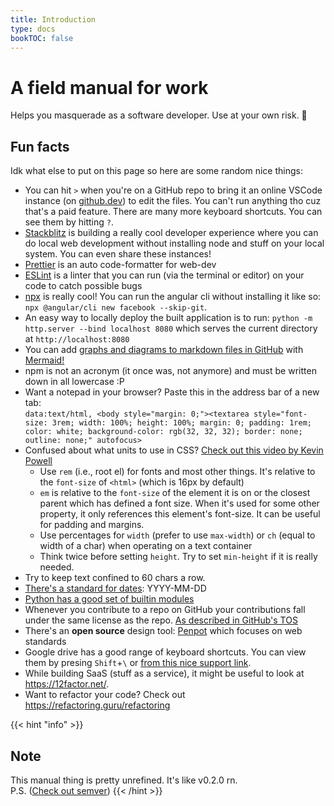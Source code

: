 ```yaml
---
title: Introduction
type: docs
bookTOC: false
---
```


# A field manual for work
Helps you masquerade as a software developer. Use at your own risk. 🍊

## Fun facts
Idk what else to put on this page so here are some random nice things:
* You can hit `>` when you're on a GitHub repo to bring it an online VSCode instance (on [github.dev](https://github.dev)) to edit the files. You can't run anything tho cuz that's a paid feature.
There are many more keyboard shortcuts. You can see them by hitting `?`.
* [Stackblitz](https://stackblitz.com) is building a really cool developer experience where you can do local web development without installing node and stuff on your local system. You can even share these instances!
* [Prettier](https://prettier.io/) is an auto code-formatter for web-dev
* [ESLint](https://eslint.org/) is a linter that you can run (via the terminal or editor) on your code to catch possible bugs
* [npx](https://nodejs.dev/learn/the-npx-nodejs-package-runner/) is really cool! You can run the angular cli without installing it like so: `npx @angular/cli new facebook --skip-git`.
* An easy way to locally deploy the built application is to run: `python -m http.server --bind localhost 8080` which serves the current directory at `http://localhost:8080`
* You can add [graphs and diagrams to markdown files in GitHub](https://github.blog/2022-02-14-include-diagrams-markdown-files-mermaid/) with [Mermaid!](https://mermaid-js.github.io/mermaid/#/)
* npm is not an acronym (it once was, not anymore) and must be written down in all lowercase :P
* Want a notepad in your browser? Paste this in the address bar of a new tab:  
`data:text/html, <body style="margin: 0;"><textarea style="font-size: 3rem; width: 100%; height: 100%; margin: 0; padding: 1rem; color: white; background-color: rgb(32, 32, 32); border: none; outline: none;" autofocus>`
* Confused about what units to use in CSS? [Check out this video by Kevin Powell](https://www.youtube.com/watch?v=N5wpD9Ov_To)
    * Use `rem` (i.e., root el) for fonts and most other things. It's relative to the `font-size` of `<html>` (which is 16px by default)
    * `em` is relative to the `font-size` of the element it is on or the closest parent which has defined a font size. When it's used for some other property, it only references this element's font-size. It can be useful for padding and margins.
    * Use percentages for `width` (prefer to use `max-width`) or `ch` (equal to width of a char) when operating on a text container
    * Think twice before setting `height`. Try to set `min-height` if it is really needed.
* Try to keep text confined to 60 chars a row.
* [There's a standard for dates](https://www.iso.org/iso-8601-date-and-time-format.html): YYYY-MM-DD
* [Python has a good set of builtin modules](https://docs.python.org/3/py-modindex.html)
* Whenever you contribute to a repo on GitHub your contributions fall under the same license as the repo.
[As described in GitHub's TOS](https://docs.github.com/en/site-policy/github-terms/github-terms-of-service#6-contributions-under-repository-license) 
* There's an **open source** design tool: [Penpot](https://penpot.app) which focuses on web standards
* Google drive has a good range of keyboard shortcuts. You can view them by presing
`Shift`+`\` or [from this nice support link](https://support.google.com/drive/answer/2563044).
* While building SaaS (stuff as a service), it might be useful to look at https://12factor.net/.
* Want to refactor your code? Check out <https://refactoring.guru/refactoring>

{{< hint "info" >}}
## Note
This manual thing is pretty unrefined. It's like v0.2.0 rn.  
P.S. ([Check out semver](https://semver.org/))
{{< /hint >}}